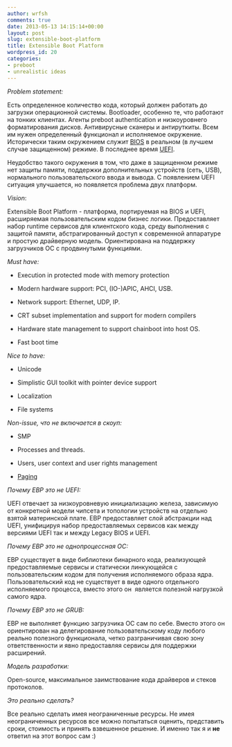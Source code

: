 ```yaml
---
author: wrfsh
comments: true
date: 2013-05-13 14:15:14+00:00
layout: post
slug: extensible-boot-platform
title: Extensible Boot Platform
wordpress_id: 20
categories:
- preboot
- unrealistic ideas
---
```


_Problem statement:_

Есть определенное количество кода, который должен работать до загрузки операционной системы. Bootloader, особенно те, что работают на тонких клиентах. Агенты preboot authentication и низкоуровнего форматирования дисков. Антивирусные сканеры и антируткиты. Всем им нужен определенный функционал и исполняемое окружение. Исторически таким окружением служит [BIOS](http://en.wikipedia.org/wiki/BIOS) в реальном (в лучшем случае защищенном) режиме. В последнее время [UEFI](http://www.uefi.org/).

Неудобство такого окружения в том, что даже в защищенном режиме нет защиты памяти, поддержки дополнительных устройств (сеть, USB), нормального пользовательского ввода и вывода. С появлением UEFI ситуация улучшается, но появляется проблема двух платформ.

_Vision_:

Extensible Boot Platform - платформа, портируемая на BIOS и UEFI, расширяемая пользовательским кодом бизнес логики. Предоставляет набор runtime сервисов для клиентского кода, среду выполнения с защитой памяти, абстрагированный доступ к современной аппаратуре и простую драйверную модель. Ориентирована на поддержку загрузчиков ОС с продвинутыми функциями.

_Must have:_



	
  * Execution in protected mode with memory protection

	
  * Modern hardware support: PCI, (IO-)APIC, AHCI, USB.

	
  * Network support: Ethernet, UDP, IP.

	
  * CRT subset implementation and support for modern compilers

	
  * Hardware state management to support chainboot into host OS.

	
  * Fast boot time


_Nice to have:_



	
  * Unicode

	
  * Simplistic GUI toolkit with pointer device support

	
  * Localization

	
  * File systems


_Non-issue, что не включается в скоуп:_



	
  * SMP

	
  * Processes and threads.

	
  * Users, user context and user rights management

	
  * [Paging](http://en.wikipedia.org/wiki/Paging)


_Почему EBP это не UEFI:_

UEFI отвечает за низкоуровневую инициализацию железа, зависимую от конкретной модели чипсета и топологии устройств на отдельно взятой материнской плате. EBP предоставляет слой абстракции над UEFI, унифицируя набор предоставляемых сервисов как между версиями UEFI так и между Legacy BIOS и UEFI.

_Почему EBP это не однопроцессная ОС:_

EBP существует в виде библиотеки бинарного кода, реализующей предоставляемые сервисы и статически линкующейся с пользовательским кодом для получения исполняемого образа ядра. Пользовательский код не существует в виде одного отдельного исполняемого процесса, вместо этого он  является полезной нагрузкой самого ядра.

_Почему EBP это не GRUB:_

EBP не выполняет функцию загрузчика ОС сам по себе. Вместо этого он ориентирован на делегирование пользовательскому коду любого реально полезного функционала, четко разграничивая свою зону ответственности и явно предоставляя сервисы для поддержки расширений.

_Модель разработки:_

Open-source, максимальное заимствование кода драйверов и стеков протоколов.

_Это реально сделать?_

Все реально сделать имея неограниченные ресурсы. Не имея неограниченных ресурсов все можно попытаться оценить, представить сроки, стоимость и принять взвешенное решение. И именно так я и **не** ответил на этот вопрос сам :)
